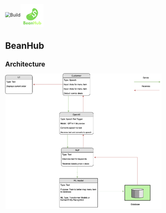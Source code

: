 <div style="display: flex; align-items: center;">
    <img src="https://github.com/Ibrahim-Haroon/BeanHub/actions/workflows/unit-test.yml/badge.svg" alt="Build" height="30">
    <img src="other/images/bean_logo.png" alt="BeanHub" width="75" height="75" style="transform: translateY(-5%);">
</div>

# BeanHub

## Architecture
![architecture.drawio.png](other/images/architecture.drawio.png)

